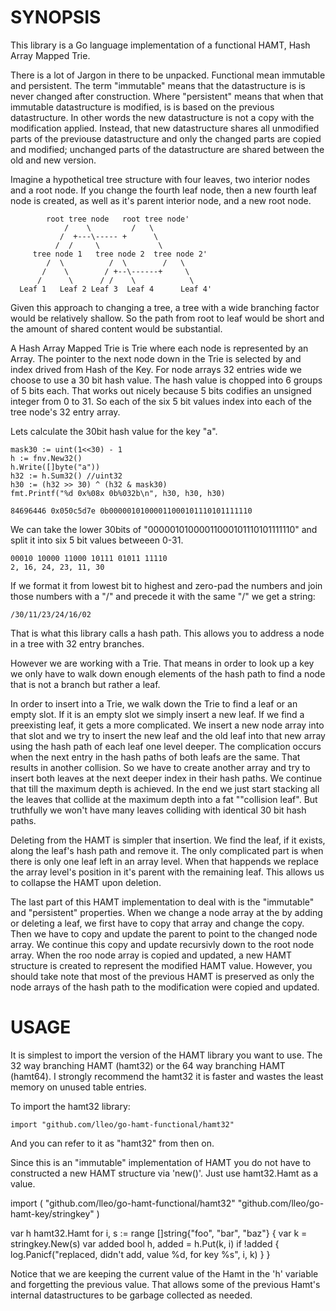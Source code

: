 
SYNOPSIS
========

This library is a Go language implementation of a functional HAMT, Hash Array
Mapped Trie.

There is a lot of Jargon in there to be unpacked. Functional mean immutable
and persistent. The term "immutable" means that the datastructure is is never
changed after construction. Where "persistent" means that when that immutable
datastructure is modified, is is based on the previous datastructure. In other
words the new datastructure is not a copy with the modification applied.
Instead, that new datastructure shares all unmodified parts of the previouse
datastructure and only the changed parts are copied and modified; unchanged
parts of the datastructure are shared between the old and new version.

Imagine a hypothetical tree structure with four leaves, two interior nodes and
a root node. If you change the fourth leaf node, then a new fourth leaf node
is created, as well as it's parent interior node, and a new root node.

            root tree node   root tree node'
                /    \         /   \
               /  +---\----- +      \
              /  /     \             \
         tree node 1   tree node 2  tree node 2'
            /  \          /  \        /   \
           /    \        / +--\------+     \
          /      \      / /    \            \
      Leaf 1   Leaf 2 Leaf 3  Leaf 4      Leaf 4'

Given this approach to changing a tree, a tree with a wide branching factor
would be relatively shallow. So the path from root to leaf would be short and
the amount of shared content would be substantial.

A Hash Array Mapped Trie is Trie where each node is represented by an Array.
The pointer to the next node down in the Trie is selected by and index drived
from Hash of the Key. For node arrays 32 entries wide we choose to use a 30 bit
hash value. The hash value is chopped into 6 groups of 5 bits each. That works
out nicely because 5 bits codifies an unsigned integer from 0 to 31. So each of
the six 5 bit values index into each of the tree node's 32 entry array.

Lets calculate the 30bit hash value for the key "a". 

	mask30 := uint(1<<30) - 1
    h := fnv.New32()
	h.Write([]byte("a"))
	h32 := h.Sum32() //uint32
	h30 := (h32 >> 30) ^ (h32 & mask30)
	fmt.Printf("%d 0x%08x 0b%032b\n", h30, h30, h30)

    84696446 0x050c5d7e 0b00000101000011000101110101111110

We can take the lower 30bits of "00000101000011000101110101111110" and split it
into six 5 bit values betweeen 0-31.

    00010 10000 11000 10111 01011 11110
	2, 16, 24, 23, 11, 30

If we format it from lowest bit to highest and zero-pad the numbers and
join those numbers with a "/" and precede it with the same "/" we get a string:

    /30/11/23/24/16/02

That is what this library calls a hash path. This allows you to address a node
in a tree with 32 entry branches.

However we are working with a Trie. That means in order to look up a key we
only have to walk down enough elements of the hash path to find a node that is
not a branch but rather a leaf.

In order to insert into a Trie, we walk down the Trie to find a leaf or an
empty slot. If it is an empty slot we simply insert a new leaf. If we find a
preexisting leaf, it gets a more complicated. We insert a new node array into
that slot and we try to insert the new leaf and the old leaf into that new
array using the hash path of each leaf one level deeper. The complication
occurs when the next entry in the hash paths of both leafs are the same. That
results in another collision. So we have to create another array and try to
insert both leaves at the next deeper index in their hash paths. We continue
that till the maximum depth is achieved. In the end we just start stacking
all the leaves that collide at the maximum depth into a fat ""collision leaf".
But truthfully we won't have many leaves colliding with identical 30 bit hash
paths.

Deleting from the HAMT is simpler that insertion. We find the leaf, if it
exists, along the leaf's hash path and remove it. The only complicated part is
when there is only one leaf left in an array level. When that happends we
replace the array level's position in it's parent with the remaining leaf. This
allows us to collapse the HAMT upon deletion.

The last part of this HAMT implementation to deal with is the "immutable" and
"persistent" properties. When we change a node array at the by adding or
deleting a leaf, we first have to copy that array and change the copy. Then
we have to copy and update the parent to point to the changed node array. We
continue this copy and update recursivly down to the root node array. When
the roo node array is copied and updated, a new HAMT structure is created to
represent the modified HAMT value. However, you should take note that most of
the previous HAMT is preserved as only the node arrays of the hash path to the
modification were copied and updated.


USAGE
=====

It is simplest to import the version of the HAMT library you want to use. The
32 way branching HAMT (hamt32) or the 64 way branching HAMT (hamt64). I
strongly recommend the hamt32 it is faster and wastes the least memory on
unused table entries.

To import the hamt32 library:

    import "github.com/lleo/go-hamt-functional/hamt32"

And you can refer to it as "hamt32" from then on.

Since this is an "immutable" implementation of HAMT you do not have to
constructed a new HAMT structure via 'new()'. Just use hamt32.Hamt as a
value.

   import (
       "github.com/lleo/go-hamt-functional/hamt32"
	   "github.com/lleo/go-hamt-key/stringkey"
   )

   var h hamt32.Hamt
   for i, s := range []string{"foo", "bar", "baz"} {
       var k = stringkey.New(s)
	   var added bool
       h, added = h.Put(k, i)
	   if !added {
	       log.Panicf("replaced, didn't add, value %d, for key %s", i, k)
	   }
   }

Notice that we are keeping the current value of the Hamt in the 'h' variable
and forgetting the previous value. That allows some of the previous Hamt's
internal datastructures to be garbage collected as needed.



